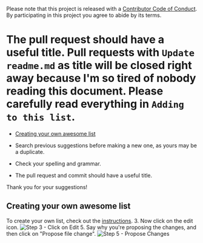 Please note that this project is released with a [Contributor Code of Conduct](code-of-conduct.md). By participating in this project you agree to abide by its terms.
# The pull request should have a useful title. Pull requests with `Update readme.md` as title will be closed right away because I'm so tired of nobody reading this document. Please carefully read everything in `Adding to this list`.

- [Creating your own awesome list](#creating-your-own-awesome-list)

- Search previous suggestions before making a new one, as yours may be a duplicate.
- Check your spelling and grammar.
- The pull request and commit should have a useful title.

Thank you for your suggestions!
## Creating your own awesome list
To create your own list, check out the [instructions](https://github.com/sindresorhus/awesome/blob/master/create-list.md).
3. Now click on the edit icon. ![Step 3 - Click on Edit](https://cloud.githubusercontent.com/assets/170270/9402927/6506af22-480c-11e5-8c18-7ea823530099.png)
5. Say why you're proposing the changes, and then click on "Propose file change". ![Step 5 - Propose Changes](https://cloud.githubusercontent.com/assets/170270/9402937/7dd0652a-480c-11e5-9138-bd14244593d5.png)

